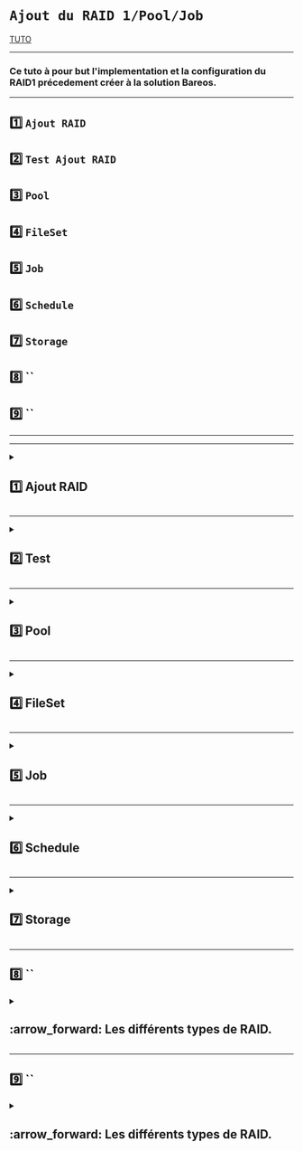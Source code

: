 
# `Ajout du RAID 1/Pool/Job`

[TUTO](https://docs.bareos.org/TasksAndConcepts/VolumeManagement.html)


---

### Ce tuto à pour but l'implementation et la configuration du RAID1 précedement créer à la solution Bareos.


---

## 1️⃣ `Ajout RAID`
## 2️⃣ `Test Ajout RAID`
## 3️⃣ `Pool`
## 4️⃣ `FileSet`
## 5️⃣ `Job`
## 6️⃣ `Schedule`
## 7️⃣ `Storage`
## 8️⃣ ``
## 9️⃣ ``



---
---




<details>
<summary>
<h2>
1️⃣ Ajout RAID 
</h2>
</summary>

### copier le contenu du ficher /etc/bareos/bareos-sd.d/device/FileStorage.conf dans le notre (ici RAID1.conf) et éditer comme ce qui suit:
  
![image](https://github.com/user-attachments/assets/0a191544-c124-4f33-b56b-7961e834a4d2)

### Redémmarrer les services 
      systemctl restart bareos-dir bareos-sd


</details>


---



<details>
<summary>
<h2>
2️⃣ Test
</h2>
</summary>

### Tester la configuration     
    bareos-sd -t

### Résultat attendu : Aucun message d'erreur.

  
</details>


---

<details>
<summary>
<h2>
3️⃣ Pool
</h2>
</summary>

[TUTO](https://docs.bareos.org/TasksAndConcepts/AutomatedDiskBackup.html#index-3)

### 📝 Les Pools sont une organisation logique des sauvegardes.

### Création d'un pool persolnalisé, c'est à dire la manière dont on veux faire la sauvegarde :

* ### Full-Storage
* ### Incremental-Storage
* ### Differential-Storage



### Editer le fichier /etc/bareos/bareos-dir.d/pool 
    nano /etc/bareos/bareos-dir.d/pool/RAID1.conf
![image](https://github.com/user-attachments/assets/3e898ae6-d977-4f28-b8f2-4b83980113f0)

### tester la config  
    bareos-dir -t

###  Pas de message d'erreur




  
</details>


---

<details>
<summary>
<h2>
4️⃣ FileSet
</h2>
</summary>

[TUTO](https://docs.bareos.org/Configuration/Director.html#index-298) [TUTOWIN](https://svennd.be/creating-a-windows-fileset-for-bareos/)

### Un FileSet définit les fichiers et répertoires à sauvegarder (ou à exclure) dans une tâche de sauvegarde (Job).
### C’est la liste de fichiers que Bareos va traiter.

### Editer le fichier /etc/bareos/bareos-dir.d/fileset
    nano /etc/bareos/bareos-dir.d/fileset/windowsbackup.conf
![image](https://github.com/user-attachments/assets/7b937ef0-28bc-4d02-92ea-4056a5c63a18)
















</details>


---




<details>
<summary>
<h2>
5️⃣ Job
</h2>
</summary>

[TUTO](https://docs.bareos.org/TasksAndConcepts/CatalogMaintenance.html#index-15) // [TUTO](https://docs.bareos.org/DeveloperGuide/catalog.html#job)

### Le Job dans Bareos est une tâche qui définit le type d'opération à réaliser, comme une sauvegarde, une restauration, ou une verification des fichiers. Un Job est associé à un FileSet, un Schedule (planification), un Client, un Pool et un Storage.

### Editer le fichier /etc/bareos/bareos-dir.d/job
    nano /etc/bareos/bareos-dir.d/job/windowsbackup.conf
![image](https://github.com/user-attachments/assets/bb71a0f4-1ebe-4ec4-aabe-6936f1d837e5)




    

</details>


---

<details>
<summary>
<h2>
6️⃣ Schedule 
</h2>
</summary>


[TUTO](https://docs.bareos.org/Configuration/Director.html#schedule-resource)


## Le fichier Schedule est le planing pour gérer la sauvvegarde.
### Editer le fichier : /etc/bareos/bareos-dir.d/schedule (créer son fichier de conf perso)
      nano  /etc/bareos/bareos-dir.d/schedule/first.conf
![image](https://github.com/user-attachments/assets/b3c1d43c-c584-4a59-a0ac-b2f38a158347)

### Redemarrer les services
    systemctl restart bareos-dir
    systemctl restart bareos-fd
    systemctl restart bareos-sd
  
</details>


---


<details>
<summary>
<h2>
7️⃣ Storage
</h2>
</summary>

  [TUTO](https://docs.bareos.org/DeveloperGuide/catalog.html#storage)
  
### Editer dans le dossier /etc/bareos/bareos-dir.d/storage/
      nano /etc/bareos/bareos-dir.d/storage/test.conf
  
  ![image](https://github.com/user-attachments/assets/53fa9328-e21a-479d-ac79-3b890d5d713e)

### Redemarrer les services
    systemctl restart bareos-dir
    systemctl restart bareos-fd
    systemctl restart bareos-sd

### TEST FINAL

    bareos-dir -t

### Resultat attendu : aucune sortie.

</details>


---

## 8️⃣ ``


<details>
<summary>
<h2>
:arrow_forward: Les différents types de RAID.  
</h2>
</summary>
blabla
</details>


---

## 9️⃣ ``

<details>
<summary>
<h2>
:arrow_forward: Les différents types de RAID.  
</h2>
</summary>
blabla
</details>
